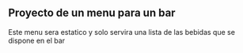 ## Proyecto de un menu para un bar
Este menu sera estatico y solo servira una lista de las bebidas que se dispone en el bar

